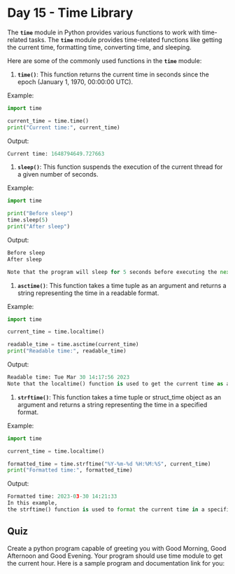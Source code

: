 # Day 15 - Time Library

The **`time`** module in Python provides various functions to work with time-related tasks. The **`time`** module provides time-related functions like getting the current time, formatting time, converting time, and sleeping.

Here are some of the commonly used functions in the **`time`** module:

1. **`time()`**: This function returns the current time in seconds since the epoch (January 1, 1970, 00:00:00 UTC).

Example:

```python
import time

current_time = time.time()
print("Current time:", current_time)
```

Output:

```python
Current time: 1648794649.727663
```

1. **`sleep()`**: This function suspends the execution of the current thread for a given number of seconds.

Example:

```python
import time

print("Before sleep")
time.sleep(5)
print("After sleep")
```

Output:

```python
Before sleep
After sleep

Note that the program will sleep for 5 seconds before executing the next line.
```

1. **`asctime()`**: This function takes a time tuple as an argument and returns a string representing the time in a readable format.

Example:

```python
import time

current_time = time.localtime()

readable_time = time.asctime(current_time)
print("Readable time:", readable_time)
```

Output:

```python
Readable time: Tue Mar 30 14:17:56 2023
Note that the localtime() function is used to get the current time as a time tuple.
```

1. **`strftime()`**: This function takes a time tuple or struct_time object as an argument and returns a string representing the time in a specified format.

Example:

```python
import time

current_time = time.localtime()

formatted_time = time.strftime("%Y-%m-%d %H:%M:%S", current_time)
print("Formatted time:", formatted_time)
```

Output:

```python
Formatted time: 2023-03-30 14:21:33
In this example, 
the strftime() function is used to format the current time in a specific format.
```

## Quiz

Create a python program capable of greeting you with Good Morning, Good Afternoon and Good Evening. Your program should use time module to get the current hour. Here is a sample program and documentation link for you:

```python

```